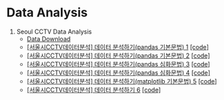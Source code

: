 # Data Analysis

1. Seoul CCTV Data Analysis   
	- [Data Download](https://github.com/jaeyun95/data_analysis/tree/master/1.Seoul%20CCTV/data)   
	- [[서울시CCTV데이터분석] 데이터 분석하기(pandas 기본문법) 1](https://blog.naver.com/jaeyoon_95/222342148573) [[code]](https://github.com/jaeyun95/data_analysis/blob/master/1.Seoul%20CCTV/code/seoulCCTV01.ipynb)   
	- [[서울시CCTV데이터분석] 데이터 분석하기(pandas 기본문법) 2](https://blog.naver.com/jaeyoon_95/222343079997) [[code]](https://github.com/jaeyun95/data_analysis/blob/master/1.Seoul%20CCTV/code/seoulCCTV02.ipynb)   
	- [[서울시CCTV데이터분석] 데이터 분석하기(pandas 심화문법) 3](https://blog.naver.com/jaeyoon_95/222343133494) [[code]](https://github.com/jaeyun95/data_analysis/blob/master/1.Seoul%20CCTV/code/seoulCCTV03.ipynb)   
	- [[서울시CCTV데이터분석] 데이터 분석하기(pandas 심화문법) 4](https://blog.naver.com/jaeyoon_95/222343190408) [[code]](https://github.com/jaeyun95/data_analysis/blob/master/1.Seoul%20CCTV/code/seoulCCTV04.ipynb)   
	- [[서울시CCTV데이터분석] 데이터 분석하기(matplotlib 기본문법) 5](https://blog.naver.com/jaeyoon_95/222343207917) [[code]](https://github.com/jaeyun95/data_analysis/blob/master/1.Seoul%20CCTV/code/seoulCCTV05.ipynb)   
	- [[서울시CCTV데이터분석] 데이터 분석하기 6](https://blog.naver.com/jaeyoon_95/222343234969) [[code]](https://github.com/jaeyun95/data_analysis/blob/master/1.Seoul%20CCTV/code/seoulCCTV06.ipynb)	

